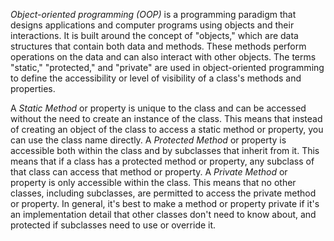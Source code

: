 _Object-oriented programming (OOP)_ is a programming paradigm that designs applications and computer programs using objects and their interactions.
It is built around the concept of "objects," which are data structures that contain both data and methods. These methods perform operations on the data and can also interact with other objects. The terms "static," "protected," and "private" are used in object-oriented programming to define the accessibility or level of visibility of a class's methods and properties.

A _Static Method_ or property is unique to the class and can be accessed without the need to create an instance of the class. This means that instead of creating an object of the class to access a static method or property, you can use the class name directly. A _Protected Method_ or property is accessible both within the class and by subclasses that inherit from it. This means that if a class has a protected method or property, any subclass of that class can access that method or property. A _Private Method_ or property is only accessible within the class. This means that no other classes, including subclasses, are permitted to access the private method or property. In general, it's best to make a method or property private if it's an implementation detail that other classes don't need to know about, and protected if subclasses need to use or override it.
